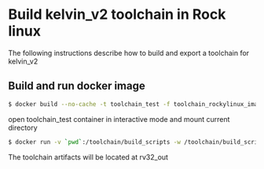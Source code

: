 # Build kelvin_v2 toolchain in Rock linux

The following instructions describe how to build and export a toolchain for kelvin_v2

## Build and run docker image

```sh
$ docker build --no-cache -t toolchain_test -f toolchain_rockylinux_image.dockerfile .
```
open toolchain_test container in interactive mode and mount current directory
```sh
$ docker run -v `pwd`:/toolchain/build_scripts -w /toolchain/build_scripts toolchain_test bash kelvin_v2_toolchain_build.sh
```

The toolchain artifacts will be located at rv32_out
